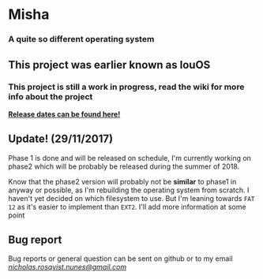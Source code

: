 # Misha
### A quite so different operating system

## This project was earlier known as louOS

### This project is still a work in progress, read the wiki for more info about the project
<b>[Release dates can be found here!](https://github.com/WeeLonelySoul/Misha/wiki/Release-Window)</b>

## Update! (29/11/2017)
Phase 1 is done and will be released on schedule, I'm currently working on phase2 which will be probably be released during the summer of 2018.

Know that the phase2 version will probably not be <b>similar</b> to phase1 in anyway or possible, as I'm rebuilding the operating system from scratch. I haven't yet decided on which filesystem to use. But I'm leaning towards `FAT 12` as it's easier to implement than `EXT2`. I'll add more information at some point


## Bug report
Bug reports or general question can be sent on github or to my email *nicholas.rosqvist.nunes@gmail.com*
